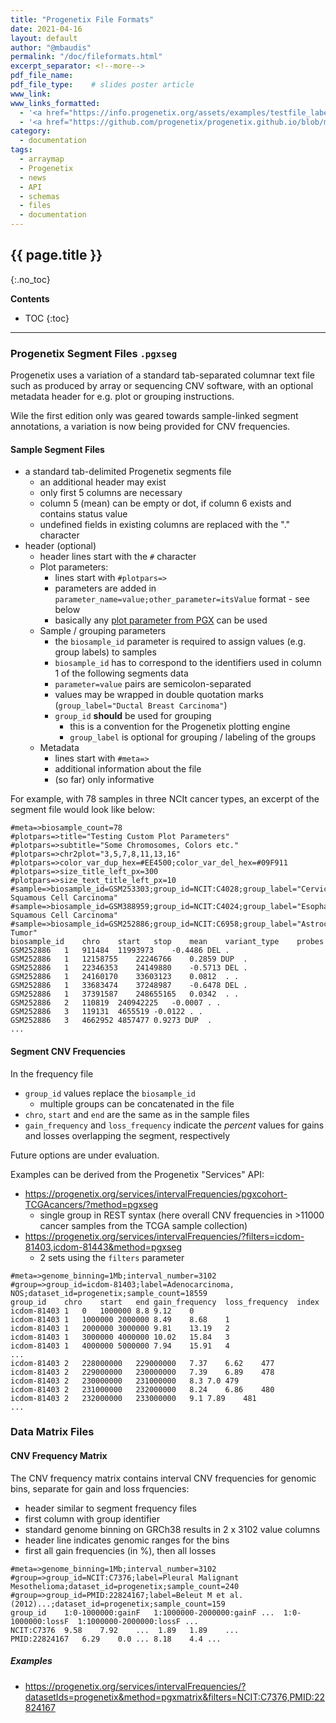 ```yaml
---
title: "Progenetix File Formats"
date: 2021-04-16
layout: default
author: "@mbaudis"
permalink: "/doc/fileformats.html"
excerpt_separator: <!--more-->
pdf_file_name:
pdf_file_type:    # slides poster article
www_link:
www_links_formatted:
  - '<a href="https://info.progenetix.org/assets/examples/testfile_labeled_groups.pgxseg" target="_blank">[Download <i>.pgxseg</i> testfile]</a>'
  - '<a href="https://github.com/progenetix/progenetix.github.io/blob/master/assets/examples/testfile_labeled_groups.pgxseg">[<i>.pgxseg</i> testfile on Github]</a>'
category:
  - documentation
tags:
  - arraymap
  - Progenetix
  - news
  - API
  - schemas
  - files
  - documentation
---
```


## {{ page.title }}
{:.no_toc}

**Contents**
* TOC
{:toc}
----

### <a id="pgxseg">Progenetix Segment Files `.pgxseg`

Progenetix uses a variation of a standard tab-separated columnar text file such as produced by array or sequencing CNV software, with an optional metadata header for e.g. plot or grouping instructions.

Wile the first edition only was geared towards sample-linked segment annotations, a variation is now being provided for CNV frequencies.

<!--more-->

#### Sample Segment Files

* a standard tab-delimited Progenetix segments file
  - an additional header may exist
  - only first 5 columns are necessary
  - column 5 (mean) can be empty or dot, if column 6 exists and contains status value
  - undefined fields in existing columns are replaced with the "." character
* header (optional)
  - header lines start with the `#` character
  - Plot parameters:
    * lines start with `#plotpars=>`
    * parameters are added in `parameter_name=value;other_parameter=itsValue` format - see below
    * basically any [plot parameter from PGX](https://github.com/progenetix/PGX/blob/master/config/plotdefaults.yaml) can be used
  - Sample / grouping parameters
    * the `biosample_id` parameter is required to assign values (e.g. group labels) to samples
    * `biosample_id` has to correspond to the identifiers used in column 1 of the following segments data
    * `parameter=value` pairs are semicolon-separated
    * values may be wrapped in double quotation marks (`group_label="Ductal Breast Carcinoma"`)
    * `group_id` __should__ be used for grouping
      - this is a convention for the Progenetix plotting engine
      - `group_label` is optional for grouping / labeling of the groups
  - Metadata
    * lines start with `#meta=>`
    * additional information about the file
    * (so far) only informative

For example, with 78 samples in three NCIt cancer types, an excerpt of the segment file would look like below:

```
#meta=>biosample_count=78
#plotpars=>title="Testing Custom Plot Parameters"
#plotpars=>subtitle="Some Chromosomes, Colors etc."
#plotpars=>chr2plot="3,5,7,8,11,13,16"
#plotpars=>color_var_dup_hex=#EE4500;color_var_del_hex=#09F911
#plotpars=>size_title_left_px=300
#plotpars=>size_text_title_left_px=10
#sample=>biosample_id=GSM253303;group_id=NCIT:C4028;group_label="Cervical Squamous Cell Carcinoma"
#sample=>biosample_id=GSM388959;group_id=NCIT:C4024;group_label="Esophageal Squamous Cell Carcinoma"
#sample=>biosample_id=GSM252886;group_id=NCIT:C6958;group_label="Astrocytic Tumor"
biosample_id	chro	start	stop	mean	variant_type	probes
GSM252886	1	911484	11993973	-0.4486 DEL	.
GSM252886	1	12158755	22246766	0.2859 DUP	.
GSM252886	1	22346353	24149880	-0.5713 DEL	.
GSM252886	1	24160170	33603123	0.0812	. .
GSM252886	1	33683474	37248987	-0.6478 DEL	.
GSM252886	1	37391587	248655165	0.0342	. .
GSM252886	2	110819	240942225	-0.0007	. .
GSM252886	3	119131	4655519	-0.0122	. .
GSM252886	3	4662952	4857477	0.9273 DUP 	.
...
```

#### Segment CNV Frequencies

In the frequency file

* `group_id` values replace the `biosample_id`
  - multiple groups can be concatenated in the file
* `chro`,	`start` and	`end` are the same as in the sample files
* `gain_frequency` and `loss_frequency` indicate the *percent* values for gains and losses overlapping the segment, respectively

Future options are under evaluation.

Examples can be derived from the Progenetix "Services" API:

* https://progenetix.org/services/intervalFrequencies/pgxcohort-TCGAcancers/?method=pgxseg
  - single group in REST syntax (here overall CNV frequencies in >11000 cancer samples from the TCGA sample collection)
* https://progenetix.org/services/intervalFrequencies/?filters=icdom-81403,icdom-81443&method=pgxseg
  - 2 sets using the `filters` parameter

```
#meta=>genome_binning=1Mb;interval_number=3102
#group=>group_id=icdom-81403;label=Adenocarcinoma, NOS;dataset_id=progenetix;sample_count=18559
group_id	chro	start	end	gain_frequency	loss_frequency	index
icdom-81403	1	0	1000000	8.8	9.12	0
icdom-81403	1	1000000	2000000	8.49	8.68	1
icdom-81403	1	2000000	3000000	9.81	13.19	2
icdom-81403	1	3000000	4000000	10.02	15.84	3
icdom-81403	1	4000000	5000000	7.94	15.91	4
...
icdom-81403	2	228000000	229000000	7.37	6.62	477
icdom-81403	2	229000000	230000000	7.39	6.89	478
icdom-81403	2	230000000	231000000	8.3	7.0	479
icdom-81403	2	231000000	232000000	8.24	6.86	480
icdom-81403	2	232000000	233000000	9.1	7.89	481
...
```

### Data Matrix Files

#### CNV Frequency Matrix

The CNV frequency matrix contains interval CNV frequencies for genomic bins, separate for gain and loss frquencies:

* header similar to segment frequency files
* first column with group identifier
* standard genome binning on GRCh38 results in 2 x 3102 value columns
* header line indicates genomic ranges for the bins
* first all gain frequencies (in %), then all losses

```
#meta=>genome_binning=1Mb;interval_number=3102
#group=>group_id=NCIT:C7376;label=Pleural Malignant Mesothelioma;dataset_id=progenetix;sample_count=240
#group=>group_id=PMID:22824167;label=Beleut M et al. (2012)...;dataset_id=progenetix;sample_count=159
group_id	1:0-1000000:gainF	1:1000000-2000000:gainF	...  1:0-1000000:lossF	1:1000000-2000000:lossF	...
NCIT:C7376	9.58	7.92	...  1.89	1.89	...
PMID:22824167	6.29	0.0	... 8.18	4.4	...
```

##### Examples

* <https://progenetix.org/services/intervalFrequencies/?datasetIds=progenetix&method=pgxmatrix&filters=NCIT:C7376,PMID:22824167>
